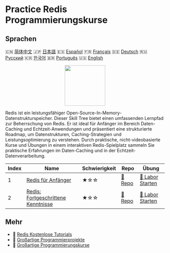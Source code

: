 # Practice Redis Programmierungskurse

## Sprachen

🇨🇳 [简体中文](README_zh.md) 🇯🇵 [日本語](README_ja.md) 🇪🇸 [Español](README_es.md) 🇫🇷 [Français](README_fr.md) 🇩🇪 [Deutsch](README_de.md) 🇷🇺 [Русский](README_ru.md) 🇰🇷 [한국어](README_ko.md) 🇧🇷 [Português](README_pt.md) 🇺🇸 [English](README.md) 

<div align="center">
<img width="128px" src="https://file.labex.io/path/4MMYfz8sH7hJ.png">
</div>

Redis ist ein leistungsfähiger Open-Source-In-Memory-Datenstrukturspeicher. Dieser Skill Tree bietet einen umfassenden Lernpfad zur Beherrschung von Redis. Er ist ideal für Anfänger im Bereich Daten-Caching und Echtzeit-Anwendungen und präsentiert eine strukturierte Roadmap, um Datenstrukturen, Caching-Strategien und Leistungsoptimierung zu verstehen. Durch praktische, nicht-videobasierte Kurse und Übungen in einem interaktiven Redis-Spielplatz sammeln Sie praktische Erfahrungen im Daten-Caching und in der Echtzeit-Datenverarbeitung.

|   Index | Name                                                                                             | Schwierigkeit   | Repo                                                                    | Übung                                                                          |
|---------|--------------------------------------------------------------------------------------------------|-----------------|-------------------------------------------------------------------------|--------------------------------------------------------------------------------|
|       1 | [Redis für Anfänger](https://labex.io/de/courses/redis-for-beginners)                            | ★☆☆             | [🔗 Repo](https://github.com/labex-labs/redis-for-beginners)            | [🚀 Labor Starten](https://labex.io/de/courses/redis-for-beginners)            |
|       2 | [Redis: Fortgeschrittene Kenntnisse](https://labex.io/de/courses/redis-intermediate-to-advanced) | ★☆☆             | [🔗 Repo](https://github.com/labex-labs/redis-intermediate-to-advanced) | [🚀 Labor Starten](https://labex.io/de/courses/redis-intermediate-to-advanced) |

## Mehr

- 🔗 [Redis Kostenlose Tutorials](https://github.com/labex-labs/redis-free-tutorials)
- 🔗 [Großartige Programmierprojekte](https://github.com/labex-labs/awesome-programming-projects)
- 🔗 [Großartige Programmierungskurse](https://github.com/labex-labs/awesome-programming-courses)

